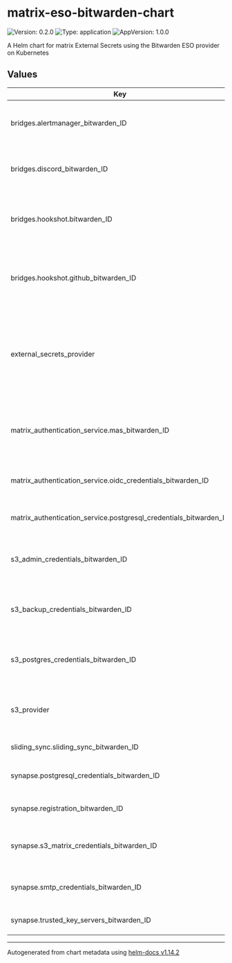 # matrix-eso-bitwarden-chart

![Version: 0.2.0](https://img.shields.io/badge/Version-0.2.0-informational?style=flat-square) ![Type: application](https://img.shields.io/badge/Type-application-informational?style=flat-square) ![AppVersion: 1.0.0](https://img.shields.io/badge/AppVersion-1.0.0-informational?style=flat-square)

A Helm chart for matrix External Secrets using the Bitwarden ESO provider on Kubernetes

## Values

| Key | Type | Default | Description |
|-----|------|---------|-------------|
| bridges.alertmanager_bitwarden_ID | string | `""` | bitwarden id containing secrets for alertmanager bridge |
| bridges.discord_bitwarden_ID | string | `""` | bitwarden id containing secrets for discord bridge |
| bridges.hookshot.bitwarden_ID | string | `""` | bitwarden id containing secret with passkey.pem for hookshot bridge |
| bridges.hookshot.github_bitwarden_ID | string | `""` | bitwarden id containing secret with passkey.pem for hookshot bridge github connection |
| external_secrets_provider | string | `""` | if this is not set to "bitwarden", we will not actually deploy any templates but soon we will also support openbao |
| matrix_authentication_service.mas_bitwarden_ID | string | `""` | existing bitwarden item with matrix authentication service credentials |
| matrix_authentication_service.oidc_credentials_bitwarden_ID | string | `""` | oidc credentials bitwarden item _ID |
| matrix_authentication_service.postgresql_credentials_bitwarden_ID | string | `""` | postgresql credentials bitwarden item _ID |
| s3_admin_credentials_bitwarden_ID | string | `""` | existing bitwarden items with s3_ admin credentials |
| s3_backup_credentials_bitwarden_ID | string | `""` | existing bitwarden items with s3_ credentials for the remote backups |
| s3_postgres_credentials_bitwarden_ID | string | `""` | existing bitwarden items with s3_ postgres credentials |
| s3_provider | string | `"seaweedfs"` | if set to seaweedfs we deploy a policy secret. can also be minio |
| sliding_sync.sliding_sync_bitwarden_ID | string | `""` | sliding sync credentials |
| synapse.postgresql_credentials_bitwarden_ID | string | `""` | postgresql credentials bitwarden item _ID |
| synapse.registration_bitwarden_ID | string | `""` | registration bitwarden item _ID |
| synapse.s3_matrix_credentials_bitwarden_ID | string | `""` | existing bitwarden items with s3_ matrix credentials |
| synapse.smtp_credentials_bitwarden_ID | string | `""` | smtp credentials bitwarden item _ID |
| synapse.trusted_key_servers_bitwarden_ID | string | `"not applicable"` | trusted key servers list bitwarden ID |

----------------------------------------------
Autogenerated from chart metadata using [helm-docs v1.14.2](https://github.com/norwoodj/helm-docs/releases/v1.14.2)
